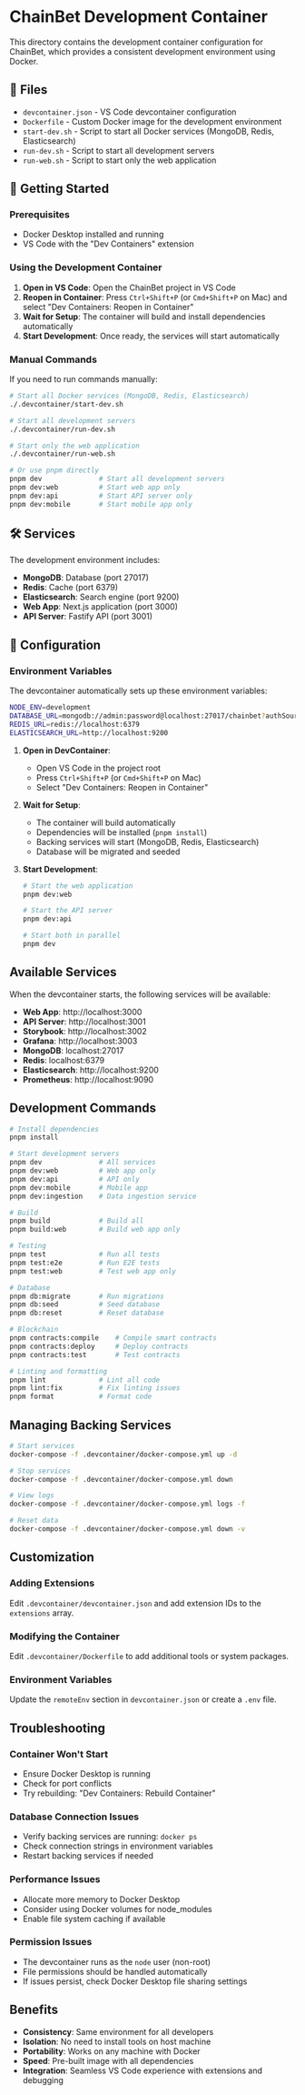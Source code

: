 # ChainBet Development Container

This directory contains the development container configuration for ChainBet, which provides a consistent development environment using Docker.

## 📁 Files

- `devcontainer.json` - VS Code devcontainer configuration
- `Dockerfile` - Custom Docker image for the development environment
- `start-dev.sh` - Script to start all Docker services (MongoDB, Redis, Elasticsearch)
- `run-dev.sh` - Script to start all development servers
- `run-web.sh` - Script to start only the web application

## 🚀 Getting Started

### Prerequisites

- Docker Desktop installed and running
- VS Code with the "Dev Containers" extension

### Using the Development Container

1. **Open in VS Code**: Open the ChainBet project in VS Code
2. **Reopen in Container**: Press `Ctrl+Shift+P` (or `Cmd+Shift+P` on Mac) and select "Dev Containers: Reopen in Container"
3. **Wait for Setup**: The container will build and install dependencies automatically
4. **Start Development**: Once ready, the services will start automatically

### Manual Commands

If you need to run commands manually:

```bash
# Start all Docker services (MongoDB, Redis, Elasticsearch)
./.devcontainer/start-dev.sh

# Start all development servers
./.devcontainer/run-dev.sh

# Start only the web application
./.devcontainer/run-web.sh

# Or use pnpm directly
pnpm dev              # Start all development servers
pnpm dev:web          # Start web app only
pnpm dev:api          # Start API server only
pnpm dev:mobile       # Start mobile app only
```

## 🛠️ Services

The development environment includes:

- **MongoDB**: Database (port 27017)
- **Redis**: Cache (port 6379)
- **Elasticsearch**: Search engine (port 9200)
- **Web App**: Next.js application (port 3000)
- **API Server**: Fastify API (port 3001)

## 🔧 Configuration

### Environment Variables

The devcontainer automatically sets up these environment variables:

```bash
NODE_ENV=development
DATABASE_URL=mongodb://admin:password@localhost:27017/chainbet?authSource=admin
REDIS_URL=redis://localhost:6379
ELASTICSEARCH_URL=http://localhost:9200
```

1. **Open in DevContainer**:
   - Open VS Code in the project root
   - Press `Ctrl+Shift+P` (or `Cmd+Shift+P` on Mac)
   - Select "Dev Containers: Reopen in Container"

2. **Wait for Setup**:
   - The container will build automatically
   - Dependencies will be installed (`pnpm install`)
   - Backing services will start (MongoDB, Redis, Elasticsearch)
   - Database will be migrated and seeded

3. **Start Development**:
   ```bash
   # Start the web application
   pnpm dev:web
   
   # Start the API server
   pnpm dev:api
   
   # Start both in parallel
   pnpm dev
   ```

## Available Services

When the devcontainer starts, the following services will be available:

- **Web App**: http://localhost:3000
- **API Server**: http://localhost:3001
- **Storybook**: http://localhost:3002
- **Grafana**: http://localhost:3003
- **MongoDB**: localhost:27017
- **Redis**: localhost:6379
- **Elasticsearch**: http://localhost:9200
- **Prometheus**: http://localhost:9090

## Development Commands

```bash
# Install dependencies
pnpm install

# Start development servers
pnpm dev              # All services
pnpm dev:web          # Web app only
pnpm dev:api          # API only
pnpm dev:mobile       # Mobile app
pnpm dev:ingestion    # Data ingestion service

# Build
pnpm build            # Build all
pnpm build:web        # Build web app only

# Testing
pnpm test             # Run all tests
pnpm test:e2e         # Run E2E tests
pnpm test:web         # Test web app only

# Database
pnpm db:migrate       # Run migrations
pnpm db:seed          # Seed database
pnpm db:reset         # Reset database

# Blockchain
pnpm contracts:compile    # Compile smart contracts
pnpm contracts:deploy     # Deploy contracts
pnpm contracts:test       # Test contracts

# Linting and formatting
pnpm lint             # Lint all code
pnpm lint:fix         # Fix linting issues
pnpm format           # Format code
```

## Managing Backing Services

```bash
# Start services
docker-compose -f .devcontainer/docker-compose.yml up -d

# Stop services
docker-compose -f .devcontainer/docker-compose.yml down

# View logs
docker-compose -f .devcontainer/docker-compose.yml logs -f

# Reset data
docker-compose -f .devcontainer/docker-compose.yml down -v
```

## Customization

### Adding Extensions
Edit `.devcontainer/devcontainer.json` and add extension IDs to the `extensions` array.

### Modifying the Container
Edit `.devcontainer/Dockerfile` to add additional tools or system packages.

### Environment Variables
Update the `remoteEnv` section in `devcontainer.json` or create a `.env` file.

## Troubleshooting

### Container Won't Start
- Ensure Docker Desktop is running
- Check for port conflicts
- Try rebuilding: "Dev Containers: Rebuild Container"

### Database Connection Issues
- Verify backing services are running: `docker ps`
- Check connection strings in environment variables
- Restart backing services if needed

### Performance Issues
- Allocate more memory to Docker Desktop
- Consider using Docker volumes for node_modules
- Enable file system caching if available

### Permission Issues
- The devcontainer runs as the `node` user (non-root)
- File permissions should be handled automatically
- If issues persist, check Docker Desktop file sharing settings

## Benefits

- **Consistency**: Same environment for all developers
- **Isolation**: No need to install tools on host machine
- **Portability**: Works on any machine with Docker
- **Speed**: Pre-built image with all dependencies
- **Integration**: Seamless VS Code experience with extensions and debugging
